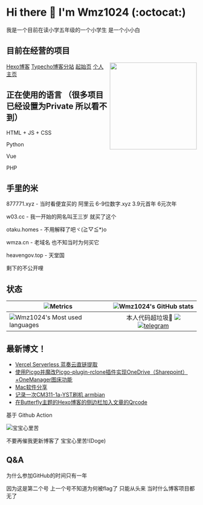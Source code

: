 # Hi there 👋 I'm Wmz1024 (:octocat:)
我是一个目前在读小学五年级的一个小学生 是一个小小白
## 目前在经营的项目
<img align='right' src="https://me.w03.cc" width="230">
<a href="https://blog.w03.cc">Hexo博客</a>
<a href="https://tc.w03.cc">Typecho博客分站</a>
<a href="https://i.w03.cc">起始页</a>
<a href="https://w03.cc">个人主页</a>

## 正在使用的语言 （很多项目已经设置为Private 所以看不到）

HTML + JS + CSS

Python

Vue

PHP

## 手里的米

877771.xyz - 当时看便宜买的 阿里云 6-9位数字.xyz 3.9元首年 6元次年

w03.cc - 我一开始的网名叫王三岁 就买了这个

otaku.homes - 不用解释了吧ヾ(≧▽≦*)o

wmza.cn - 老域名 也不知当时为何买它

heavengov.top - 天堂国

剩下的不公开哩

## 状态

| ![Metrics](https://metrics.lecoq.io/wmz1024?template=classic&config.timezone=Asia%2FShanghai) | ![Wmz1024's GitHub stats](https://github-readme-stats.vercel.app/api?username=wmz1024) |
| ------------------------------------------------------------ | :----------------------------------------------------------: |
| ![Wmz1024's Most used languages](https://github-readme-stats.vercel.app/api/top-langs/?username=wmz1024&layout=compact&hide_border=true&langs_count=10) | 本人代码超垃圾🤦 ![](https://visitor-badge.glitch.me/badge?page_id=wmz1024)[![telegram](https://u1.877771.xyz/wfile/images/%E4%B8%8B%E8%BD%BD.svg)](https://t.me/wlogchatbot) |


## 最新博文！
<!-- BLOG-POST-LIST:START -->
- [Vercel Serverless 蓝奏云直链提取](http://blog.w03.cc/p/2022/22a81886.html)
- [使用Picgo并魔改Picgo-plugin-rclone插件实现OneDrive（Sharepoint）+OneManager图床功能](http://blog.w03.cc/p/2022/4558e337.html)
- [Mac软件分享](http://blog.w03.cc/p/2022/901379b0.html)
- [记录一次CM311-1a-YST刷机 armbian](http://blog.w03.cc/p/2022/39c910e.html)
- [在Butterfly主题的Hexo博客的侧边栏加入文章的Qrcode](http://blog.w03.cc/p/2022/ad188120.html)
<!-- BLOG-POST-LIST:END -->

基于 Github Action

![宝宝心里苦](https://user-images.githubusercontent.com/82153828/184063688-75d0a0f4-534b-4f6f-923a-6eef381d6d80.gif)

不要再催我更新博客了 宝宝心里苦!(Doge)

## Q&A

为什么参加GitHub的时间只有一年

因为这是第二个号 上一个号不知道为何被flag了 只能从头来 当时什么博客项目都无了
